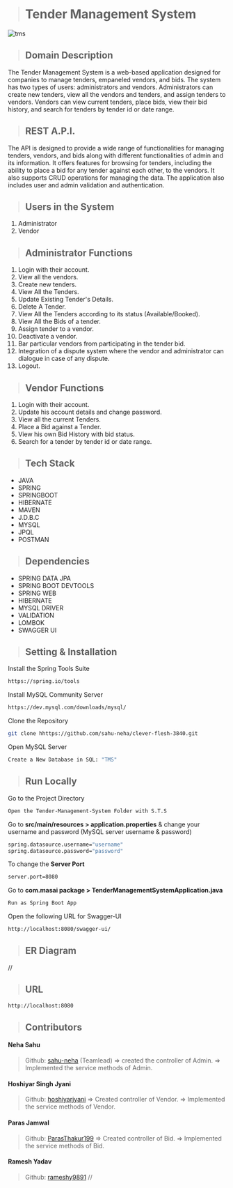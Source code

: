 > # Tender Management System

![tms](https://user-images.githubusercontent.com/109987397/236569887-8214b120-29f1-4245-8783-69e9630b246b.png)

> ## Domain Description

The Tender Management System is a web-based application designed for companies to manage tenders, empaneled vendors, and bids. The system has two types of users: administrators and vendors. Administrators can create new tenders, view all the vendors and tenders, and assign tenders to vendors. Vendors can view current tenders, place bids, view their bid history, and search for tenders by tender id or date range.

<!--
> ## Domain Description
Whenever a company requires a service/merchandise, a tender is floated. The company maintains an empaneled list of Vendors. An empaneled vendor can only bid for a tender. Every vendor can bid only once against each tender. Against each tender, there may be bids from several vendors. The company will then select the most suitable bid and places the order with that vendor. 
-->

> ## REST A.P.I.
The API is designed to provide a wide range of functionalities for managing tenders, vendors, and bids along with different functionalities of admin and its information.
It offers features for browsing for tenders, including the ability to place a bid for any tender against each other, to the vendors. It also supports CRUD operations for managing the data.
The application also includes user and admin validation and authentication.

> ## Users in the System
1. Administrator
2. Vendor

> ## Administrator Functions
1. Login with their account.
2. View all the vendors.
3. Create new tenders.
4. View All the Tenders.
5. Update Existing Tender's Details.
6. Delete A Tender.
7. View All the Tenders according to its status (Available/Booked).
8. View All the Bids of a tender.
9. Assign tender to a vendor.
10. Deactivate a vendor.
11. Bar particular vendors from participating in the tender bid.
12. Integration of a dispute system where the vendor and administrator can dialogue in case of any dispute.
13. Logout.


> ## Vendor Functions
1. Login with their account.
2. Update his account details and change password.
3. View all the current Tenders.
4. Place a Bid against a Tender.
5. View his own Bid History with bid status.
6. Search for a tender by tender id or date range.


> ## Tech Stack

- JAVA
- SPRING
- SPRINGBOOT
- HIBERNATE
- MAVEN
- J.D.B.C
- MYSQL
- JPQL
- POSTMAN

> ## Dependencies

- SPRING DATA JPA
- SPRING BOOT DEVTOOLS
- SPRING WEB
- HIBERNATE
- MYSQL DRIVER
- VALIDATION
- LOMBOK
- SWAGGER UI


> ## Setting & Installation 

Install the Spring Tools Suite 
```bash
https://spring.io/tools
```

Install MySQL Community Server

```bash
https://dev.mysql.com/downloads/mysql/
```

Clone the Repository

```bash
git clone hhttps://github.com/sahu-neha/clever-flesh-3840.git
```

Open MySQL Server
```bash
Create a New Database in SQL: "TMS" 
```

> ## Run Locally

Go to the Project Directory

```bash
Open the Tender-Management-System Folder with S.T.S
```

Go to **src/main/resources > application.properties** & change your username and password (MySQL server username & password)

```bash
spring.datasource.username="username"
spring.datasource.password="password"
```

To change the **Server Port**

```bash
server.port=8080
```

Go to **com.masai package > TenderManagementSystemApplication.java**

```bash
Run as Spring Boot App
```

Open the following URL for Swagger-UI 
```bash
http://localhost:8080/swagger-ui/
```

> ## ER Diagram

//

> ## URL
```bash
http://localhost:8080
```

> ## Contributors

#### Neha Sahu

> Github: [sahu-neha](https://github.com/sahu-neha) 
(Teamlead)
> => created the controller of Admin.
> => Implemented the service methods of Admin.

#### Hoshiyar Singh Jyani

> Github: [hoshiyarjyani](https://github.com/hoshiyarjyani)
> => Created controller of Vendor.
> => Implemented the service methods of Vendor.

#### Paras Jamwal

>Github: [ParasThakur199](https://github.com/ParasThakur199)
> => Created controller of Bid.
> => Implemented the service methods of Bid.

#### Ramesh Yadav

>Github: [rameshy9891](https://github.com/rameshy9891)
//

